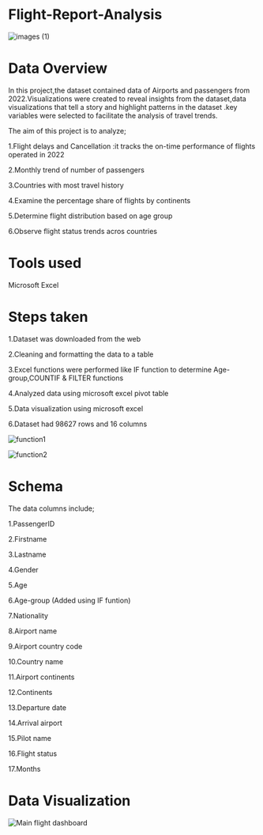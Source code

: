 # Flight-Report-Analysis

![images (1)](https://github.com/user-attachments/assets/acca9e23-7887-4a5b-90c3-01f5fc99aad5)

# Data Overview

In this project,the dataset contained data of Airports and passengers from 2022.Visualizations were created to reveal insights from the dataset,data visualizations that tell a story and highlight patterns in the dataset .key variables were selected to facilitate the analysis of travel trends.

The aim of this project is to analyze;

1.Flight delays and Cancellation :it tracks the on-time performance of flights operated in 2022

2.Monthly trend of number of passengers 

3.Countries with most travel history

4.Examine the percentage share of flights by continents 

5.Determine flight distribution based on age group

6.Observe flight status trends acros countries

# Tools used
Microsoft Excel

# Steps taken

1.Dataset was downloaded from the web

2.Cleaning and formatting the data to a table

3.Excel functions were performed like IF function to determine Age-group,COUNTIF & FILTER functions

4.Analyzed data using microsoft excel pivot table

5.Data visualization using microsoft excel

6.Dataset had 98627 rows and 16 columns

![function1](https://github.com/user-attachments/assets/55a587e7-2bec-4aab-ae77-64e9f00d6bf0)


![function2](https://github.com/user-attachments/assets/c005a437-bbe0-4300-a4a0-cd2170078fee)

# Schema
The data columns include;

1.PassengerID

2.Firstname

3.Lastname

4.Gender

5.Age

6.Age-group (Added using IF funtion)

7.Nationality

8.Airport name

9.Airport country code

10.Country name 

11.Airport continents

12.Continents 

13.Departure date 

14.Arrival airport

15.Pilot name 

16.Flight status 

17.Months

# Data Visualization 

![Main flight dashboard](https://github.com/user-attachments/assets/68a8549f-f47c-4660-8c6d-3526c4d554f7)
